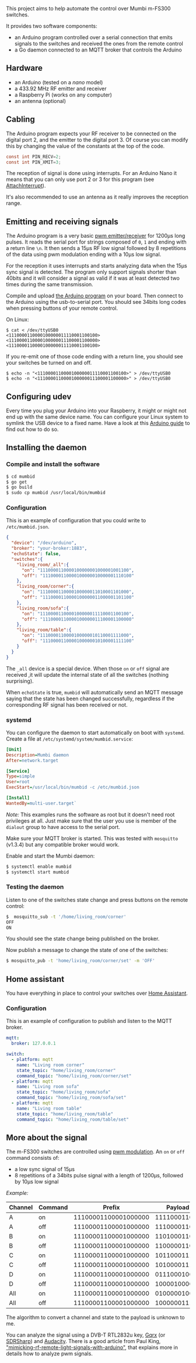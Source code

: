 This project aims to help automate the control over Mumbi m-FS300 switches.

It provides two software components:
* an Arduino program controlled over a serial connection that emits signals to the switches and received the ones from the remote control
* a Go daemon connected to an MQTT broker that controls the Arduino

## Hardware
* an Arduino (tested on a *nano* model)
* a 433.92 MHz RF emitter and receiver
* a Raspberry Pi (works on any computer)
* an antenna (optional)

## Cabling
The Arduino program expects your RF receiver to be connected on the digital port 2,
and the emitter to the digital port 3. Of course you can modify this by changing the value of the constants at the top of the code.

```c
const int PIN_RECV=2;
const int PIN_XMIT=3;
```

The reception of signal is done using interrupts. For an Arduino
Nano it means that you can only use port 2 or 3 for this program (see [AttachInterrupt](https://www.arduino.cc/en/Reference/AttachInterrupt)).

It's also recommended to use an antenna as it really improves the reception range.

## Emitting and receiving signals
The Arduino program is a very basic [pwm emitter/receiver](https://en.wikipedia.org/wiki/Pulse-width_modulation) for 1200μs long pulses. It reads the serial port for strings composed of `0`, `1` and ending with a return line `\n`.
It then sends a 15μs RF low signal followed by 8 repetitions of the data using pwm modulation ending with a 10μs low signal.

For the reception it uses interrupts and starts analyzing data when the 15μs sync signal is detected.
The program only support signals shorter than 40bits and it will consider a signal as valid
if it was at least detected two times during the same transmission.

Compile and upload [the Arduino program](arduino-pwm/arduino-pwm.ino) on your board.
Then connect to the Arduino using the usb-to-serial port. You should see 34bits long codes when pressing buttons of your remote control.

On Linux:
```
$ cat < /dev/ttyUSB0
<1110000110000100000011110001100100>
<1110000110000100000011100001100000>
<1110000110000100000011110001100100>
```

If you re-emit one of those code ending with a return line, you should see your switches be turned on and off.

```
$ echo -n "<1110000110000100000011110001100100>" > /dev/ttyUSB0
$ echo -n "<1110000110000100000011100001100000>" > /dev/ttyUSB0
```

## Configuring udev
Every time you plug your Arduino into your Raspberry, it might or might not end up with the same device name. You can configure your Linux system to symlink the USB device to a fixed name. Have a look at this [Arduino guide](http://playground.arduino.cc/Linux/All) to find out how to do so.


## Installing the daemon

### Compile and install the software
```bash
$ cd mumbid
$ go get
$ go build
$ sudo cp mumbid /usr/local/bin/mumbid
```

### Configuration
This is an example of configuration that you could write to `/etc/mumbid.json`.
```json
{
  "device": "/dev/arduino",
  "broker": "your-broker:1883",
  "echoState": false,
  "switches":{
    "living_room/_all":{
      "on": "1110000110000100000001000001001100",
      "off": "1110000110000100000010000001110100"
    },
    "living_room/corner":{
      "on": "1110000110000100000011010001101000",
      "off": "1110000110000100000011000001101100"
    },
    "living_room/sofa":{
      "on": "1110000110000100000011110001100100",
      "off": "1110000110000100000011100001100000"
    },
    "living_room/table":{
      "on": "1110000110000100000010110001111000",
      "off": "1110000110000100000010100001111100"
    }
  }
}
```

The `_all` device is a special device. When those `on` or `off` signal are received ,it will  update the internal state of all the  switches (nothing surprising).

When `echoState` is true, `mumbid` will automatically send an MQTT message saying that the state has been changed successfully, regardless if the corresponding RF signal has been received or not.

### systemd
You can configure the daemon to start automatically on boot with `systemd`.
Create a file at `/etc/systemd/system/mumbid.service`:
```ini
[Unit]
Description=Mumbi daemon
After=network.target

[Service]
Type=simple
User=root
ExecStart=/usr/local/bin/mumbid -c /etc/mumbid.json

[Install]
WantedBy=multi-user.target`
```
_Note:_ This examples runs the software as root but it doesn't need root privileges at all. Just make sure that the user you use is member of the `dialout` group to have access to the serial port.

Make sure your MQTT broker is started. This was tested with `mosquitto` (v1.3.4) but any compatible broker would work.

Enable and start the Mumbi daemon:
```bash
$ systemctl enable mumbid
$ systemctl start mumbid
```

### Testing the daemon
Listen to one of the switches state change and press buttons on the remote control:
```bash
$  mosquitto_sub -t '/home/living_room/corner'
OFF
ON
```

You should see the state change being published on the broker.

Now publish a message to change the state of one of the switches:
```bash
$ mosquitto_pub -t 'home/living_room/corner/set' -m 'OFF'
```

## Home assistant
You have everything in place to control your switches over [Home Assistant](https://home-assistant.io/).

### Configuration
This is an example of configuration to publish and listen to the MQTT broker.
```yaml
mqtt:
  broker: 127.0.0.1

switch:
  - platform: mqtt
    name: "Living room corner"
    state_topic: "home/living_room/corner"
    command_topic: "home/living_room/corner/set"
  - platform: mqtt
    name: "Living room sofa"
    state_topic: "home/living_room/sofa"
    command_topic: "home/living_room/sofa/set"
  - platform: mqtt
    name: "Living room table"
    state_topic: "home/living_room/table"
    command_topic: "home/living_room/table/set"
```

## More about the signal
The m-FS300 switches are controlled using [pwm modulation](https://en.wikipedia.org/wiki/Pulse-width_modulation).
An `on` or `off` command consists of:
* a low sync signal of 15μs
* 8 repetitions of a 34bits pulse signal with a length of 1200μs, followed by 10μs low signal

_Example:_

| Channel | Command  | Prefix               | Payload      | Suffix |
| --------| -------- | -------------------- | ------------ | ------ |
| A       | on       | 11100001100001000000 | 111100011001 | 00     |
| A       | off      | 11100001100001000000 | 111000011000 | 00     |
| B       | on       | 11100001100001000000 | 110100011010 | 00     |
| B       | off      | 11100001100001000000 | 110000011011 | 00     |
| C       | on       | 11100001100001000000 | 101100011110 | 00     |
| C       | off      | 11100001100001000000 | 101000011111 | 00     |
| D       | on       | 11100001100001000000 | 011100010001 | 00     |
| D       | off      | 11100001100001000000 | 100001000000 | 00     |
| All     | on       | 11100001100001000000 | 010000010011 | 00     |
| All     | off      | 11100001100001000000 | 100000011101 | 00     |

The algorithm to convert a channel and state to the payload is unknown to me.

You can analyze the signal using a DVB-T RTL2832u key, [Gqrx](http://gqrx.dk/) (or [SDRSharp](http://airspy.com/))
and [Audacity](http://www.audacityteam.org/). There is a good article from Paul King,   ["mimicking-rf-remote-light-signals-with-arduino"](http://nrocy.com/2014/08/02/mimicking-rf-remote-light-signals-with-arduino/),
that explains more in details how to analyze pwm signals.
